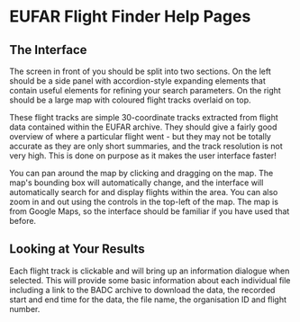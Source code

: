 EUFAR Flight Finder Help Pages
==============================

The Interface
-------------

The screen in front of you should be split into two sections. On the left
should be a side panel with accordion-style expanding elements that contain
useful elements for refining your search parameters. On the right should be a
large map with coloured flight tracks overlaid on top.

These flight tracks are simple 30-coordinate tracks extracted from flight data
contained within the EUFAR archive. They should give a fairly good overview of
where a particular flight went - but they may not be totally accurate as they
are only short summaries, and the track resolution is not very high. This is
done on purpose as it makes the user interface faster!

You can pan around the map by clicking and dragging on the map. The map's
bounding box will automatically change, and the interface will automatically
search for and display flights within the area. You can also zoom in and out
using the controls in the top-left of the map. The map is from Google Maps, so
the interface should be familiar if you have used that before.


Looking at Your Results
-----------------------

Each flight track is clickable and will bring up an information dialogue when
selected. This will provide some basic information about each individual file
including a link to the BADC archive to download the data, the recorded start
and end time for the data, the file name, the organisation ID and flight
number.
